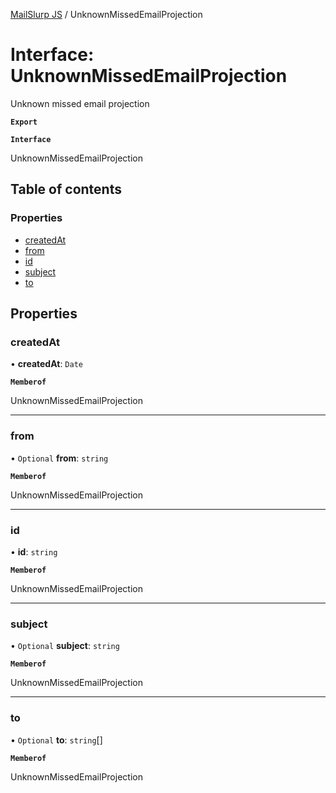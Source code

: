[MailSlurp JS](../README.md) / UnknownMissedEmailProjection

# Interface: UnknownMissedEmailProjection

Unknown missed email projection

**`Export`**

**`Interface`**

UnknownMissedEmailProjection

## Table of contents

### Properties

- [createdAt](UnknownMissedEmailProjection.md#createdat)
- [from](UnknownMissedEmailProjection.md#from)
- [id](UnknownMissedEmailProjection.md#id)
- [subject](UnknownMissedEmailProjection.md#subject)
- [to](UnknownMissedEmailProjection.md#to)

## Properties

### createdAt

• **createdAt**: `Date`

**`Memberof`**

UnknownMissedEmailProjection

___

### from

• `Optional` **from**: `string`

**`Memberof`**

UnknownMissedEmailProjection

___

### id

• **id**: `string`

**`Memberof`**

UnknownMissedEmailProjection

___

### subject

• `Optional` **subject**: `string`

**`Memberof`**

UnknownMissedEmailProjection

___

### to

• `Optional` **to**: `string`[]

**`Memberof`**

UnknownMissedEmailProjection
